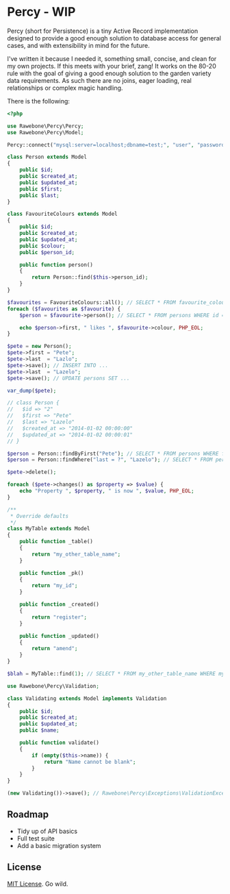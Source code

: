 # Percy - WIP

Percy (short for Persistence) is a tiny Active Record implementation designed
to provide a good enough solution to database access for general cases, and
with extensibility in mind for the future.

I've written it because I needed it, something small, concise, and clean for
my own projects. If this meets with your brief, zang! It works on the 80-20
rule with the goal of giving a good enough solution to the garden variety
data requirements. As such there are no joins, eager loading, real relationships
or complex magic handling.

There is the following:

```php
<?php

use Rawebone\Percy\Percy;
use Rawebone\Percy\Model;

Percy::connect("mysql:server=localhost;dbname=test;", "user", "password");

class Person extends Model
{
    public $id;
    public $created_at;
    public $updated_at;
    public $first;
    public $last;
}

class FavouriteColours extends Model
{
    public $id;
    public $created_at;
    public $updated_at;
    public $colour;
    public $person_id;

    public function person()
    {
        return Person::find($this->person_id);
    }
}

$favourites = FavouriteColours::all(); // SELECT * FROM favourite_colours
foreach ($favourites as $favourite) {
    $person = $favourite->person(); // SELECT * FROM persons WHERE id = ?

    echo $person->first, " likes ", $favourite->colour, PHP_EOL;
}

$pete = new Person();
$pete->first = "Pete";
$pete->last  = "Lazlo";
$pete->save(); // INSERT INTO ...
$pete->last  = "Lazelo";
$pete->save(); // UPDATE persons SET ...

var_dump($pete);

// class Person {
//   $id => "2"
//   $first => "Pete"
//   $last => "Lazelo"
//   $created_at => "2014-01-02 00:00:00"
//   $updated_at => "2014-01-02 00:00:01"
// }

$person = Person::findByFirst("Pete"); // SELECT * FROM persons WHERE first = ?
$person = Person::findWhere("last = ?", "Lazelo"); // SELECT * FROM persons WHERE last = ?

$pete->delete();

foreach ($pete->changes() as $property => $value) {
    echo "Property ", $property, " is now ", $value, PHP_EOL;
}

/**
 * Override defaults
 */
class MyTable extends Model
{
    public function _table()
    {
        return "my_other_table_name";
    }

    public function _pk()
    {
        return "my_id";
    }

    public function _created()
    {
        return "register";
    }

    public function _updated()
    {
        return "amend";
    }
}

$blah = MyTable::find(1); // SELECT * FROM my_other_table_name WHERE my_id = 1

use Rawebone\Percy\Validation;

class Validating extends Model implements Validation
{
    public $id;
    public $created_at;
    public $updated_at;
    public $name;

    public function validate()
    {
        if (empty($this->name)) {
            return "Name cannot be blank";
        }
    }
}

(new Validating())->save(); // Rawebone\Percy\Exceptions\ValidationException

```

## Roadmap

* Tidy up of API basics
* Full test suite
* Add a basic migration system

## License

[MIT License](LICENSE). Go wild.


